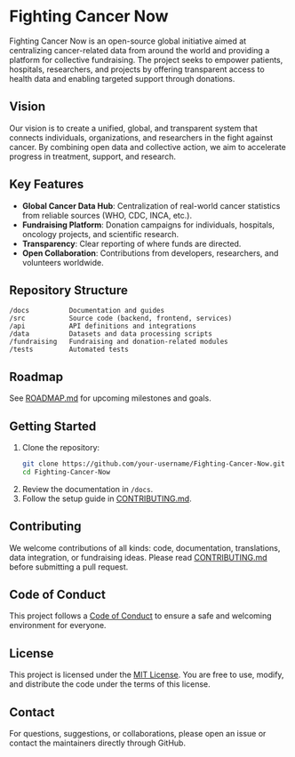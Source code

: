 # Fighting Cancer Now

Fighting Cancer Now is an open-source global initiative aimed at centralizing cancer-related data from around the world and providing a platform for collective fundraising. The project seeks to empower patients, hospitals, researchers, and projects by offering transparent access to health data and enabling targeted support through donations.

## Vision

Our vision is to create a unified, global, and transparent system that connects individuals, organizations, and researchers in the fight against cancer. By combining open data and collective action, we aim to accelerate progress in treatment, support, and research.

## Key Features

- **Global Cancer Data Hub**: Centralization of real-world cancer statistics from reliable sources (WHO, CDC, INCA, etc.).
- **Fundraising Platform**: Donation campaigns for individuals, hospitals, oncology projects, and scientific research.
- **Transparency**: Clear reporting of where funds are directed.
- **Open Collaboration**: Contributions from developers, researchers, and volunteers worldwide.

## Repository Structure

```
/docs          Documentation and guides
/src           Source code (backend, frontend, services)
/api           API definitions and integrations
/data          Datasets and data processing scripts
/fundraising   Fundraising and donation-related modules
/tests         Automated tests
```

## Roadmap

See [ROADMAP.md](./ROADMAP.md) for upcoming milestones and goals.

## Getting Started

1. Clone the repository:
   ```bash
   git clone https://github.com/your-username/Fighting-Cancer-Now.git
   cd Fighting-Cancer-Now
   ```
2. Review the documentation in `/docs`.
3. Follow the setup guide in [CONTRIBUTING.md](./CONTRIBUTING.md).

## Contributing

We welcome contributions of all kinds: code, documentation, translations, data integration, or fundraising ideas. Please read [CONTRIBUTING.md](./CONTRIBUTING.md) before submitting a pull request.

## Code of Conduct

This project follows a [Code of Conduct](./CODE_OF_CONDUCT.md) to ensure a safe and welcoming environment for everyone.

## License

This project is licensed under the [MIT License](./LICENSE). You are free to use, modify, and distribute the code under the terms of this license.

## Contact

For questions, suggestions, or collaborations, please open an issue or contact the maintainers directly through GitHub.
